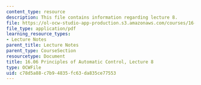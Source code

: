 ```yaml
---
content_type: resource
description: This file contains information regarding lecture 8.
file: https://ol-ocw-studio-app-production.s3.amazonaws.com/courses/16-06-principles-of-automatic-control-fall-2012/c78d5a88c7b94835fc63da835ce77553_MIT16_06F12_Lecture_8.pdf
file_type: application/pdf
learning_resource_types:
- Lecture Notes
parent_title: Lecture Notes
parent_type: CourseSection
resourcetype: Document
title: 16.06 Principles of Automatic Control, Lecture 8
type: OCWFile
uid: c78d5a88-c7b9-4835-fc63-da835ce77553
---
```

